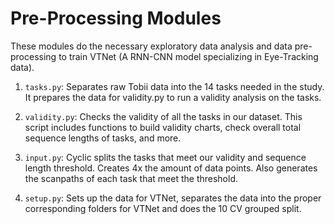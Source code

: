 # Pre-Processing Modules
These modules do the necessary exploratory data analysis and data pre-processing to train VTNet (A RNN-CNN model specializing in Eye-Tracking data). 

1. `tasks.py`: Separates raw Tobii data into the 14 tasks needed in the study. It prepares the data for validity.py to run a validity analysis on the tasks. 

2. `validity.py`: Checks the validity of all the tasks in our dataset. This script includes functions to build validity charts, check overall total sequence lengths of tasks, and more. 

3. `input.py`: Cyclic splits the tasks that meet our validity and sequence length threshold. Creates 4x the amount of data points. Also generates the scanpaths of each task that meet the threshold. 

4. `setup.py`: Sets up the data for VTNet, separates the data into the proper corresponding folders for VTNet and does the 10 CV grouped split.


